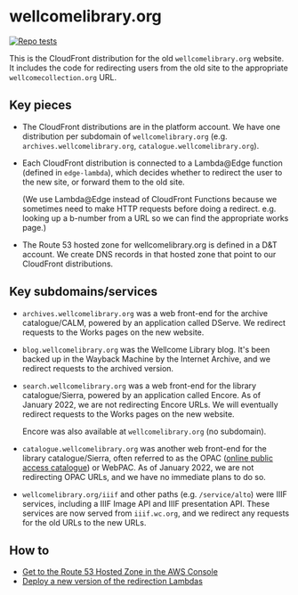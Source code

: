 # wellcomelibrary.org

[![Repo tests](https://img.shields.io/buildkite/31ad44a1e6bd7a592d4d21e7171f44962e52abe2cf7a6f8c3b/main.svg?label=repo%20tests)](https://buildkite.com/wellcomecollection/wellcome-library-repo-tests)

This is the CloudFront distribution for the old `wellcomelibrary.org` website.
It includes the code for redirecting users from the old site to the appropriate `wellcomecollection.org` URL.

## Key pieces

*   The CloudFront distributions are in the platform account.
    We have one distribution per subdomain of `wellcomelibrary.org` (e.g. `archives.wellcomelibrary.org`, `catalogue.wellcomelibrary.org`).

*   Each CloudFront distribution is connected to a Lambda@Edge function (defined in `edge-lambda`), which decides whether to redirect the user to the new site, or forward them to the old site.

    (We use Lambda@Edge instead of CloudFront Functions because we sometimes need to make HTTP requests before doing a redirect.
    e.g. looking up a b-number from a URL so we can find the appropriate works page.)

*   The Route 53 hosted zone for wellcomelibrary.org is defined in a D&T account.
    We create DNS records in that hosted zone that point to our CloudFront distributions.

## Key subdomains/services

*   `archives.wellcomelibrary.org` was a web front-end for the archive catalogue/CALM, powered by an application called DServe.
    We redirect requests to the Works pages on the new website.

*   `blog.wellcomelibrary.org` was the Wellcome Library blog.
    It's been backed up in the Wayback Machine by the Internet Archive, and we redirect requests to the archived version.

*   `search.wellcomelibrary.org` was a web front-end for the library catalogue/Sierra, powered by an application called Encore.
    As of January 2022, we are not redirecting Encore URLs.
    We will eventually redirect requests to the Works pages on the new website.

    Encore was also available at `wellcomelibrary.org` (no subdomain).

*   `catalogue.wellcomelibrary.org` was another web front-end for the library catalogue/Sierra, often referred to as the OPAC ([online public access catalogue][opac]) or WebPAC.
    As of January 2022, we are not redirecting OPAC URLs, and we have no immediate plans to do so.

*   `wellcomelibrary.org/iiif` and other paths (e.g. `/service/alto`) were IIIF services, including a IIIF Image API and IIIF presentation API.
    These services are now served from `iiif.wc.org`, and we redirect any requests for the old URLs to the new URLs.

[opac]: https://en.wikipedia.org/wiki/Online_public_access_catalog

## How to

*   [Get to the Route 53 Hosted Zone in the AWS Console](docs/route53-hosted-zone.md)
*   [Deploy a new version of the redirection Lambdas](docs/deploy-redirect-lambda.md)
